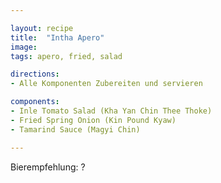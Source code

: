 ```yaml
---

layout: recipe
title:  "Intha Apero"
image: 
tags: apero, fried, salad

directions:
- Alle Komponenten Zubereiten und servieren

components:
- Inle Tomato Salad (Kha Yan Chin Thee Thoke)
- Fried Spring Onion (Kin Pound Kyaw)
- Tamarind Sauce (Magyi Chin)

---
```


Bierempfehlung: ?
